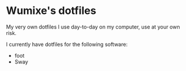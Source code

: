 # Wumixe's dotfiles
My very own dotfiles I use day-to-day on my computer, use at your own risk.

I currently have dotfiles for the following software:
- foot
- Sway
